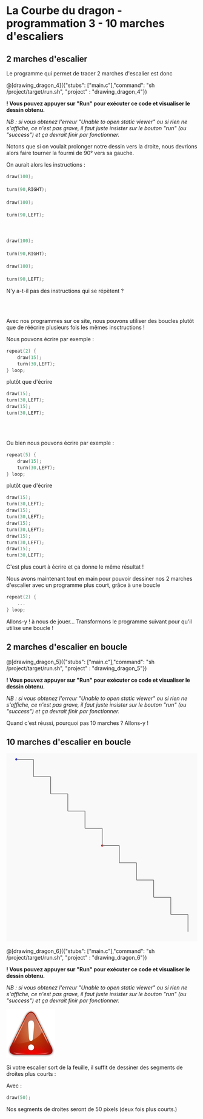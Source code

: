 # La Courbe du dragon - programmation 3 - 10 marches d'escaliers

## 2 marches d'escalier

Le programme qui permet de tracer 2 marches d'escalier est donc

@[drawing_dragon_4]({"stubs": ["main.c"],"command": "sh /project/target/run.sh", "project" : "drawing_dragon_4"})

**! Vous pouvez appuyer sur "Run" pour exécuter ce code et visualiser le dessin obtenu.**

*NB : si vous obtenez l'erreur "Unable to open static viewer" ou si rien ne s'affiche, ce n'est pas grave, il faut juste insister sur le bouton "run" (ou "success") et ça devrait finir par fonctionner.*

Notons que si on voulait prolonger notre dessin vers la droite, nous devrions alors faire tourner la fourmi de 90° vers sa gauche.

On aurait alors les instructions :

```C
draw(100);

turn(90,RIGHT);
	
draw(100);
	
turn(90,LEFT);
	

    
draw(100);

turn(90,RIGHT);

draw(100);

turn(90,LEFT);
```

N'y a-t-il pas des instructions qui se répètent ?

<br><br>

Avec nos programmes sur ce site, nous pouvons utiliser des boucles plutôt que de réécrire plusieurs fois les mêmes insctructions !

Nous pouvons écrire par exemple :

```C
repeat(2) {
    draw(15);
    turn(30,LEFT);
} loop;
```

plutôt que d'écrire 

```C
draw(15);
turn(30,LEFT);
draw(15);
turn(30,LEFT);
```

<br><br>

Ou bien nous pouvons écrire par exemple :

```C
repeat(5) {
    draw(15);
    turn(30,LEFT);
} loop;
```

plutôt que d'écrire 

```C
draw(15);
turn(30,LEFT);
draw(15);
turn(30,LEFT);
draw(15);
turn(30,LEFT);
draw(15);
turn(30,LEFT);
draw(15);
turn(30,LEFT);
```
C'est plus court à écrire et ça donne le même résultat !

Nous avons maintenant tout en main pour pouvoir dessiner nos 2 marches d'escalier avec un programme plus court, grâce à une boucle

```C
repeat(2) {
    ...
} loop;
```

Allons-y ! à nous de jouer... Transformons le programme suivant pour qu'il utilise une boucle !

## 2 marches d'escalier en boucle

@[drawing_dragon_5]({"stubs": ["main.c"],"command": "sh /project/target/run.sh", "project" : "drawing_dragon_5"})

**! Vous pouvez appuyer sur "Run" pour exécuter ce code et visualiser le dessin obtenu.**

*NB : si vous obtenez l'erreur "Unable to open static viewer" ou si rien ne s'affiche, ce n'est pas grave, il faut juste insister sur le bouton "run" (ou "success") et ça devrait finir par fonctionner.*

Quand c'est réussi, pourquoi pas 10 marches ? Allons-y !

## 10 marches d'escalier en boucle

![10Marches](img/10Marches.png) 

@[drawing_dragon_6]({"stubs": ["main.c"],"command": "sh /project/target/run.sh", "project" : "drawing_dragon_6"})

**! Vous pouvez appuyer sur "Run" pour exécuter ce code et visualiser le dessin obtenu.**

*NB : si vous obtenez l'erreur "Unable to open static viewer" ou si rien ne s'affiche, ce n'est pas grave, il faut juste insister sur le bouton "run" (ou "success") et ça devrait finir par fonctionner.*

![Attention](img/attention.jpg) 

Si votre escalier sort de la feuille, il suffit de dessiner des segments de droites plus courts :

Avec :

```C
draw(50);
```

Nos segments de droites seront de 50 pixels (deux fois plus courts.)